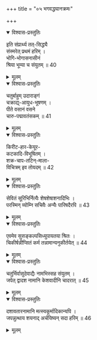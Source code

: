 +++
title = "०५ भगवद्ध्यानक्रमः"

+++
<details open><summary>विश्वास-प्रस्तुतिः</summary>

इति संप्रार्थ्य तत्-सिद्ध्यै  
संस्मरेत् प्रथमं हरिम् ।  
भोगि-भोगासनासीनं  
श्रिया भूम्या च संयुतम् ॥ 40
</details>

<details><summary>मूलम्</summary>

इति संप्रार्थ्य तत्सिद्ध्यै संस्मरेत् प्रथमं हरिम् ।  
भोगिभोगासनासीनं श्रिया भूम्या च संयुतम् ॥ 40
</details>


<details open><summary>विश्वास-प्रस्तुतिः</summary>

चतुर्बाहुम् उदाराङ्गं  
चक्राद्य्-आयुध-भूषणम् ।  
पीते वसानं वसने  
चारु-पद्मावतंसकम् ॥ 41
</details>

<details><summary>मूलम्</summary>

चतुर्बाहुमुदाराङ्गं चक्राद्यायुधभूषणम् ।  
पीते वसानं वसने चारुपद्मावतंसकम् ॥ 41
</details>


<details open><summary>विश्वास-प्रस्तुतिः</summary>

किरीट-हार-केयूर-  
कटकादि-विभूषितम् ।  
शक्र-चाप-तटिन्-माला-  
विचित्रम् इव तोयदम् ॥ 42
</details>

<details><summary>मूलम्</summary>

किरीटहारकेयूरकटकादिविभूषितम् ।  
शक्रचापतटिन्मालाविचित्रमिव तोयदम् ॥ 42
</details>


<details open><summary>विश्वास-प्रस्तुतिः</summary>

सेवितं सूरिभिर्नित्यैः शेषशेषाशनादिभिः ।  
परस्मिन् व्योम्नि सचिवैः अन्यैः पारिषदैरपि ॥ 43
</details>

<details><summary>मूलम्</summary>

सेवितं सूरिभिर्नित्यैः शेषशेषाशनादिभिः ।  
परस्मिन् व्योम्नि सचिवैः अन्यैः पारिषदैरपि ॥ 43
</details>


<details open><summary>विश्वास-प्रस्तुतिः</summary>

एवमेव सुसङ्कल्पसिध्युपायतया श्रितः ।  
चिकीर्षन्नीप्सितं कर्म तन्नामान्यनुकीर्तयेत् ॥ 44
</details>

<details><summary>मूलम्</summary>

एवमेव सुसङ्कल्पसिध्युपायतया श्रितः ।  
चिकीर्षन्नीप्सितं कर्म तन्नामान्यनुकीर्तयेत् ॥ 44
</details>


<details open><summary>विश्वास-प्रस्तुतिः</summary>

चतुर्भिर्वासुदेवाद्यैः नामभिस्सह संयुतम् ।  
जपेत् द्वादश नामानि केशवादीनि चादरात् ॥ 45
</details>

<details><summary>मूलम्</summary>

चतुर्भिर्वासुदेवाद्यैः नामभिस्सह संयुतम् ।  
जपेत् द्वादश नामानि केशवादीनि चादरात् ॥ 45
</details>


<details open><summary>विश्वास-प्रस्तुतिः</summary>

दशावतारनामानि मत्स्यकूर्मादिकान्यपि ।  
जपन्नुत्थाय शयनाद् अर्चयिष्यन् सदा हरिम् ॥ 46
</details>

<details><summary>मूलम्</summary>

दशावतारनामानि मत्स्यकूर्मादिकान्यपि ।  
जपन्नुत्थाय शयनाद् अर्चयिष्यन् सदा हरिम् ॥ 46
</details>